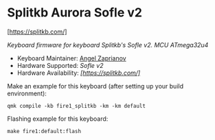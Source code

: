 # Splitkb Aurora Sofle v2
[https://splitkb.com/] 

*Keyboard firmware for keyboard Splitkb's Sofle v2. MCU ATmega32u4*

* Keyboard Maintainer: [Angel Zaprianov](https://github.com/fire1)
* Hardware Supported: *Sofle v2*
* Hardware Availability: *[https://splitkb.com/]*

Make an example for this keyboard (after setting up your build environment):

    qmk compile -kb fire1_splitkb -km -km default

Flashing example for this keyboard:

    make fire1:default:flash
    

